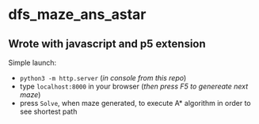 # dfs_maze_ans_astar

## Wrote with javascript and p5 extension
Simple launch:
- `python3 -m http.server`   (_in console from this repo_)
-  type `localhost:8000` in your browser (_then press F5 to genereate next maze_)
-  press `Solve`, when maze generated, to execute A* algorithm in order to see shortest path
